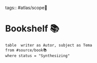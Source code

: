 tags:: #atlas/scope🔬

# Bookshelf 📚

```dataview
table  writer as Autor, subject as Tema
from #source/book📚
where status = "Synthesizing"
```
